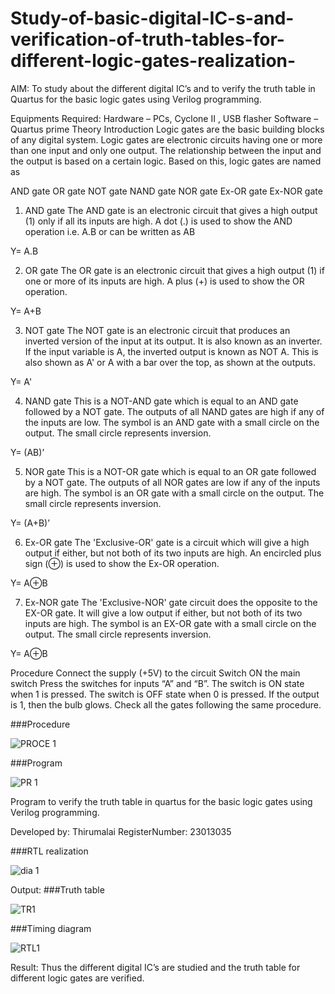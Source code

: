 # Study-of-basic-digital-IC-s-and-verification-of-truth-tables-for-different-logic-gates-realization-
 AIM:
To study about the different digital IC’s and to verify the truth table in Quartus for the basic logic gates using Verilog programming.

Equipments Required:
Hardware – PCs, Cyclone II , USB flasher
Software – Quartus prime
Theory
Introduction
Logic gates are the basic building blocks of any digital system. Logic gates are electronic circuits having one or more than one input and only one output. The relationship between the input and the output is based on a certain logic. Based on this, logic gates are named as

AND gate
OR gate
NOT gate
NAND gate
NOR gate
Ex-OR gate
Ex-NOR gate
1) AND gate
The AND gate is an electronic circuit that gives a high output (1) only if all its inputs are high. A dot (.) is used to show the AND operation i.e. A.B or can be written as AB

Y= A.B

2) OR gate
The OR gate is an electronic circuit that gives a high output (1) if one or more of its inputs are high. A plus (+) is used to show the OR operation.

Y= A+B

3) NOT gate
The NOT gate is an electronic circuit that produces an inverted version of the input at its output. It is also known as an inverter. If the input variable is A, the inverted output is known as NOT A. This is also shown as A' or A with a bar over the top, as shown at the outputs.

Y= A'

4) NAND gate
This is a NOT-AND gate which is equal to an AND gate followed by a NOT gate. The outputs of all NAND gates are high if any of the inputs are low. The symbol is an AND gate with a small circle on the output. The small circle represents inversion.

Y= (AB)’

5) NOR gate
This is a NOT-OR gate which is equal to an OR gate followed by a NOT gate. The outputs of all NOR gates are low if any of the inputs are high. The symbol is an OR gate with a small circle on the output. The small circle represents inversion.

Y= (A+B)’

6) Ex-OR gate
The 'Exclusive-OR' gate is a circuit which will give a high output if either, but not both of its two inputs are high. An encircled plus sign (⊕) is used to show the Ex-OR operation.

Y= A⊕B

7) Ex-NOR gate
The 'Exclusive-NOR' gate circuit does the opposite to the EX-OR gate. It will give a low output if either, but not both of its two inputs are high. The symbol is an EX-OR gate with a small circle on the output. The small circle represents inversion.

Y= A⊕B

Procedure
Connect the supply (+5V) to the circuit
Switch ON the main switch
Press the switches for inputs “A” and “B”. The switch is ON state when 1 is pressed. The switch is OFF state when 0 is pressed.
If the output is 1, then the bulb glows.
Check all the gates following the same procedure.

###Procedure

![PROCE 1](https://github.com/Thirumalai23013035/Study-of-basic-digital-IC-s-and-verification-of-truth-tables-for-different-logic-gates-realization-/assets/153185249/56fa96ab-3c11-4eb4-bcf6-cc7c1a6459ba)


###Program

![PR 1](https://github.com/Thirumalai23013035/Study-of-basic-digital-IC-s-and-verification-of-truth-tables-for-different-logic-gates-realization-/assets/153185249/453677e1-014d-4c4d-9310-f6d2a8e6629d)


Program to verify the truth table in quartus for the basic logic gates using Verilog programming.

Developed by: Thirumalai
RegisterNumber:  23013035


###RTL realization

![dia 1](https://github.com/Thirumalai23013035/Study-of-basic-digital-IC-s-and-verification-of-truth-tables-for-different-logic-gates-realization-/assets/153185249/2e175b21-d9d3-4968-80ac-b25e31e49dfc)

 
 
Output:
###Truth table

![TR1](https://github.com/Thirumalai23013035/Study-of-basic-digital-IC-s-and-verification-of-truth-tables-for-different-logic-gates-realization-/assets/153185249/813fc219-db68-4934-ad97-ecab423eef4f)

 
###Timing diagram

![RTL1](https://github.com/Thirumalai23013035/Study-of-basic-digital-IC-s-and-verification-of-truth-tables-for-different-logic-gates-realization-/assets/153185249/642645d5-79da-41b6-8988-a5216eaa772f)

 Result:
Thus the different digital IC’s are studied and the truth table for different logic gates are verified.

 
